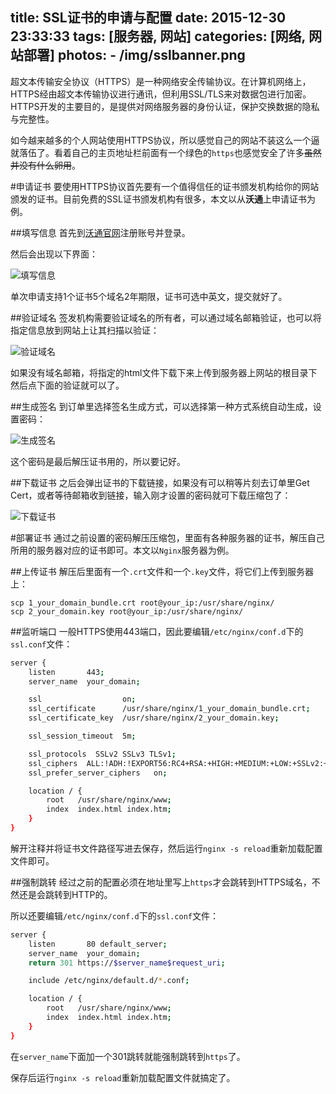 title: SSL证书的申请与配置
date: 2015-12-30 23:33:33
tags: [服务器, 网站]
categories: [网络, 网站部署]
photos:
	- /img/sslbanner.png
---
超文本传输安全协议（HTTPS）是一种网络安全传输协议。在计算机网络上，HTTPS经由超文本传输协议进行通讯，但利用SSL/TLS来对数据包进行加密。HTTPS开发的主要目的，是提供对网络服务器的身份认证，保护交换数据的隐私与完整性。

如今越来越多的个人网站使用HTTPS协议，所以感觉自己的网站不装这么一个逼就落伍了。看着自己的主页地址栏前面有一个绿色的`https`也感觉安全了许多~~虽然并没有什么卵用~~。

#申请证书
要使用HTTPS协议首先要有一个值得信任的证书颁发机构给你的网站颁发的证书。目前免费的SSL证书颁发机构有很多，本文以从**沃通**上申请证书为例。

##填写信息
首先到[沃通官网](https://buy.wosign.com/free/)注册账号并登录。

然后会出现以下界面：

![填写信息](/img/ssl1.png)

单次申请支持1个证书5个域名2年期限，证书可选中英文，提交就好了。

##验证域名
签发机构需要验证域名的所有者，可以通过域名邮箱验证，也可以将指定信息放到网站上让其扫描以验证：

![验证域名](/img/ssl2.png)

如果没有域名邮箱，将指定的html文件下载下来上传到服务器上网站的根目录下然后点下面的验证就可以了。

##生成签名
到订单里选择签名生成方式，可以选择第一种方式系统自动生成，设置密码：

![生成签名](/img/ssl3.png)

这个密码是最后解压证书用的，所以要记好。

##下载证书
之后会弹出证书的下载链接，如果没有可以稍等片刻去订单里Get Cert，或者等待邮箱收到链接，输入刚才设置的密码就可下载压缩包了：

![下载证书](/img/ssl4.png)

#部署证书
通过之前设置的密码解压压缩包，里面有各种服务器的证书，解压自己所用的服务器对应的证书即可。本文以`Nginx`服务器为例。

##上传证书
解压后里面有一个`.crt`文件和一个`.key`文件，将它们上传到服务器上：

	scp 1_your_domain_bundle.crt root@your_ip:/usr/share/nginx/
	scp 2_your_domain.key root@your_ip:/usr/share/nginx/
	
##监听端口
一般HTTPS使用443端口，因此要编辑`/etc/nginx/conf.d`下的`ssl.conf`文件：

```bash
server {
    listen       443;
    server_name  your_domain;

    ssl                  on;
    ssl_certificate      /usr/share/nginx/1_your_domain_bundle.crt;
    ssl_certificate_key  /usr/share/nginx/2_your_domain.key;

    ssl_session_timeout  5m;

    ssl_protocols  SSLv2 SSLv3 TLSv1;
    ssl_ciphers  ALL:!ADH:!EXPORT56:RC4+RSA:+HIGH:+MEDIUM:+LOW:+SSLv2:+EXP;
    ssl_prefer_server_ciphers   on;

    location / {
        root   /usr/share/nginx/www;
        index  index.html index.htm;
    }
}
```

解开注释并将证书文件路径写进去保存，然后运行`nginx -s reload`重新加载配置文件即可。

##强制跳转
经过之前的配置必须在地址里写上`https`才会跳转到HTTPS域名，不然还是会跳转到HTTP的。

所以还要编辑`/etc/nginx/conf.d`下的`ssl.conf`文件：

```bash
server {
    listen       80 default_server;
    server_name  your_domain;
    return 301 https://$server_name$request_uri;        

    include /etc/nginx/default.d/*.conf;

    location / {
        root   /usr/share/nginx/www;
        index  index.html index.htm;
    }
}
```

在`server_name`下面加一个301跳转就能强制跳转到`https`了。

保存后运行`nginx -s reload`重新加载配置文件就搞定了。